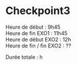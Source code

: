 # Checkpoint3  

Heure de début : 9h45  
Heure de fin EXO1 : 11h45  
Heure de début EXO2 : 12h  
Heure de fin / fin EXO2 : ??  

Durée totale : h  
